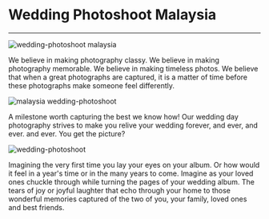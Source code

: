 # Wedding Photoshoot Malaysia
------------------
![wedding-photoshoot malaysia](/wedding-photography-malaysia-1400x931.jpg)

We believe in making photography classy. We believe in making photography memorable. We believe in making timeless photos. We believe that when a great photographs are captured, it is a matter of time before these photographs make someone feel differently.

![malaysia wedding-photoshoot](/wedding-photography-malaysia-1-1400x931.jpg)

A milestone worth capturing the best we know how! Our wedding day photography strives to make you relive your wedding forever, and ever, and ever. and ever. You get the picture?

![wedding-photoshoot](/wedding-photography-malaysia-2-1400x931.jpg)

Imagining the very first time you lay your eyes on your album. Or how would it feel in a year's time or in the many years to come. Imagine as your loved ones chuckle through while turning the pages of your wedding album. The tears of joy or joyful laughter that echo through your home to those wonderful memories captured of the two of you, your family, loved ones and best friends.

